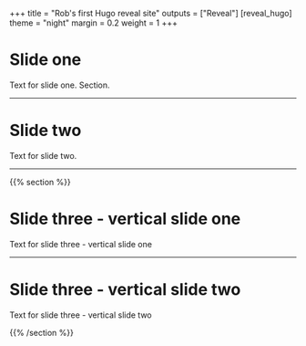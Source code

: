 +++
title = "Rob's first Hugo reveal site"
outputs = ["Reveal"]
[reveal_hugo]
theme = "night"
margin = 0.2
weight = 1
+++

# Slide one

Text for slide one. Section.

---

# Slide two

Text for slide two.

---

{{% section %}}

# Slide three - vertical slide one

Text for slide three - vertical slide one

---

# Slide three - vertical slide two

Text for slide three - vertical slide two

{{% /section %}}

